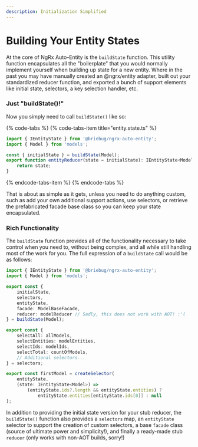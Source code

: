 ```yaml
---
description: Initialization Simplified
---
```


# Building Your Entity States

At the core of NgRx Auto-Entity is the `buildState` function. This utility function encapsulates all the "boilerplate" that you would normally implement yourself when building up state for a new entity. Where in the past you may have manually created an @ngrx/entity adapter, built out your standardized reducer function, and exported a bunch of support elements like initial state, selectors, a key selection handler, etc. 

### Just "buildState\(\)!"

Now you simply need to call `buildState()` like so:

{% code-tabs %}
{% code-tabs-item title="entity.state.ts" %}
```typescript
import { IEntityState } from '@briebug/ngrx-auto-entity';
import { Model } from 'models';

const { initialState } = buildState(Model);
export function entityReducer(state = initialState): IEntityState<Model> {
    return state;
}
```
{% endcode-tabs-item %}
{% endcode-tabs %}

That is about as simple as it gets, unless you need to do anything custom, such as add your own additional support actions, use selectors, or retrieve the prefabricated facade base class so you can keep your state encapsulated. 

### Rich Functionality

The `buildState` function provides all of the functionality necessary to take control when you need to, without being complex, and all while still handling most of the work for you. The full expression of a `buildState` call would be as follows:

```typescript
import { IEntityState } from '@briebug/ngrx-auto-entity';
import { Model } from 'models';

export const { 
    initialState, 
    selectors, 
    entityState, 
    facade: ModelBaseFacade,
    reducer: modelReducer // Sadly, this does not work with AOT! :'(
} = buildState(Model);

export const {
    selectAll: allModels,
    selectEntities: modelEntities,
    selectIds: modelIds,
    selectTotal: countOfModels,
    // Additional selectors...
} = selectors;

export const firstModel = createSelector(
    entityState,
    (state: IEntityState<Model>) => 
        (entityState.ids?.length && entityState.entities) ? 
            entityState.entities[entityState.ids[0]] : null
);
```

In addition to providing the initial state version for your stub reducer, the `buildState()` function also provides a `selectors` map, an `entityState` selector to support the creation of custom selectors, a base `facade` class \(source of ultimate power and simplicity!\), and finally a ready-made stub `reducer` \(only works with non-AOT builds, sorry!\)

